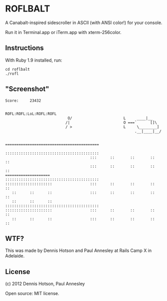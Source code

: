 ROFLBALT
========

A Canabalt-inspired sidescroller in ASCII (with ANSI color!) for your console.

Run it in Terminal.app or iTerm.app with xterm-256color.

Instructions
------------

With Ruby 1.9 installed, run:

    cd roflbalt
    ./rofl


"Screenshot"
------------

    Score:     23432
    
                                                        ROFL:ROFL:LoL:ROFL:ROFL
                                O/                       L     ____|__
                               /|                        O ===`      []\
                               / >                       L     \________]
                                                              .__|____|__/
    
                                          ==========================================
                                          ::::::::::::::::::::::::::::::::::::::::::
                                          :::      ::       ::       ::       ::
                                          :::      ::       ::       ::       ::
    ====================                  ::::::::::::::::::::::::::::::::::::::::::
    :::::::::::::::::::::                 :::      ::       ::       ::       ::
       ::      ::      ::                 :::      ::       ::       ::       ::
       ::      ::      ::                 ::::::::::::::::::::::::::::::::::::::::::
    :::::::::::::::::::::                 :::      ::       ::       ::       ::
       ::      ::      ::                 :::      ::       ::       ::       ::

WTF?
----

This was made by Dennis Hotson and Paul Annesley at Rails Camp X in Adelaide.


License
-------

(c) 2012 Dennis Hotson, Paul Annesley

Open source: MIT license.
